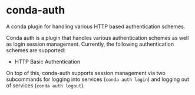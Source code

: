# conda-auth

A conda plugin for handling various HTTP based authentication schemes.

Conda auth is a plugin that handles various authentication schemes as well as
login session management. Currently, the following authentication schemes are
supported:

- HTTP Basic Authentication

On top of this, conda-auth supports session management via two subcommands
for logging into services (`conda auth login`) and logging out of services (`conda auth logout`).
